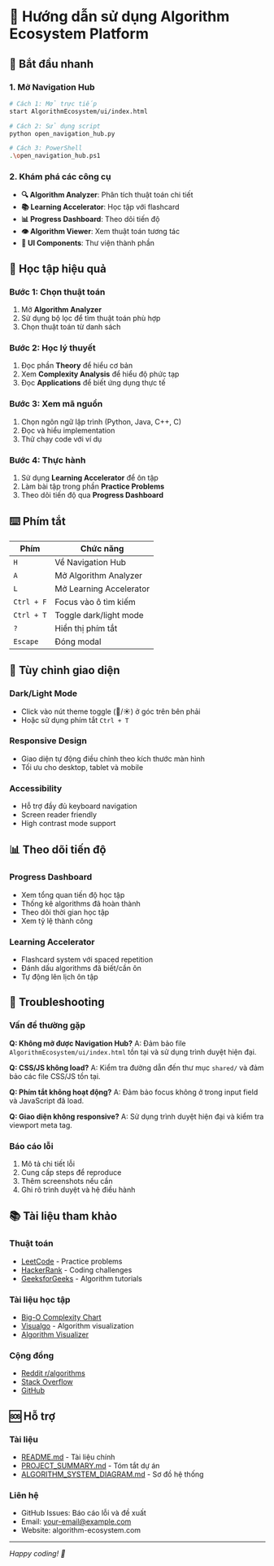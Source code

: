 # 📖 Hướng dẫn sử dụng Algorithm Ecosystem Platform

## 🚀 Bắt đầu nhanh

### 1. Mở Navigation Hub
```bash
# Cách 1: Mở trực tiếp
start AlgorithmEcosystem/ui/index.html

# Cách 2: Sử dụng script
python open_navigation_hub.py

# Cách 3: PowerShell
.\open_navigation_hub.ps1
```

### 2. Khám phá các công cụ
- **🔍 Algorithm Analyzer**: Phân tích thuật toán chi tiết
- **📚 Learning Accelerator**: Học tập với flashcard
- **📊 Progress Dashboard**: Theo dõi tiến độ
- **👁️ Algorithm Viewer**: Xem thuật toán tương tác
- **🧩 UI Components**: Thư viện thành phần

## 🎯 Học tập hiệu quả

### Bước 1: Chọn thuật toán
1. Mở **Algorithm Analyzer**
2. Sử dụng bộ lọc để tìm thuật toán phù hợp
3. Chọn thuật toán từ danh sách

### Bước 2: Học lý thuyết
1. Đọc phần **Theory** để hiểu cơ bản
2. Xem **Complexity Analysis** để hiểu độ phức tạp
3. Đọc **Applications** để biết ứng dụng thực tế

### Bước 3: Xem mã nguồn
1. Chọn ngôn ngữ lập trình (Python, Java, C++, C)
2. Đọc và hiểu implementation
3. Thử chạy code với ví dụ

### Bước 4: Thực hành
1. Sử dụng **Learning Accelerator** để ôn tập
2. Làm bài tập trong phần **Practice Problems**
3. Theo dõi tiến độ qua **Progress Dashboard**

## ⌨️ Phím tắt

| Phím | Chức năng |
|------|-----------|
| `H` | Về Navigation Hub |
| `A` | Mở Algorithm Analyzer |
| `L` | Mở Learning Accelerator |
| `Ctrl + F` | Focus vào ô tìm kiếm |
| `Ctrl + T` | Toggle dark/light mode |
| `?` | Hiển thị phím tắt |
| `Escape` | Đóng modal |

## 🎨 Tùy chỉnh giao diện

### Dark/Light Mode
- Click vào nút theme toggle (🌙/☀️) ở góc trên bên phải
- Hoặc sử dụng phím tắt `Ctrl + T`

### Responsive Design
- Giao diện tự động điều chỉnh theo kích thước màn hình
- Tối ưu cho desktop, tablet và mobile

### Accessibility
- Hỗ trợ đầy đủ keyboard navigation
- Screen reader friendly
- High contrast mode support

## 📊 Theo dõi tiến độ

### Progress Dashboard
- Xem tổng quan tiến độ học tập
- Thống kê algorithms đã hoàn thành
- Theo dõi thời gian học tập
- Xem tỷ lệ thành công

### Learning Accelerator
- Flashcard system với spaced repetition
- Đánh dấu algorithms đã biết/cần ôn
- Tự động lên lịch ôn tập

## 🔧 Troubleshooting

### Vấn đề thường gặp

**Q: Không mở được Navigation Hub?**
A: Đảm bảo file `AlgorithmEcosystem/ui/index.html` tồn tại và sử dụng trình duyệt hiện đại.

**Q: CSS/JS không load?**
A: Kiểm tra đường dẫn đến thư mục `shared/` và đảm bảo các file CSS/JS tồn tại.

**Q: Phím tắt không hoạt động?**
A: Đảm bảo focus không ở trong input field và JavaScript đã load.

**Q: Giao diện không responsive?**
A: Sử dụng trình duyệt hiện đại và kiểm tra viewport meta tag.

### Báo cáo lỗi
1. Mô tả chi tiết lỗi
2. Cung cấp steps để reproduce
3. Thêm screenshots nếu cần
4. Ghi rõ trình duyệt và hệ điều hành

## 📚 Tài liệu tham khảo

### Thuật toán
- [LeetCode](https://leetcode.com/) - Practice problems
- [HackerRank](https://www.hackerrank.com/) - Coding challenges
- [GeeksforGeeks](https://www.geeksforgeeks.org/) - Algorithm tutorials

### Tài liệu học tập
- [Big-O Complexity Chart](https://www.bigocheatsheet.com/)
- [Visualgo](https://visualgo.net/) - Algorithm visualization
- [Algorithm Visualizer](https://algorithm-visualizer.org/)

### Cộng đồng
- [Reddit r/algorithms](https://www.reddit.com/r/algorithms/)
- [Stack Overflow](https://stackoverflow.com/questions/tagged/algorithms)
- [GitHub](https://github.com/topics/algorithms)

## 🆘 Hỗ trợ

### Tài liệu
- [README.md](README.md) - Tài liệu chính
- [PROJECT_SUMMARY.md](PROJECT_SUMMARY.md) - Tóm tắt dự án
- [ALGORITHM_SYSTEM_DIAGRAM.md](ALGORITHM_SYSTEM_DIAGRAM.md) - Sơ đồ hệ thống

### Liên hệ
- GitHub Issues: Báo cáo lỗi và đề xuất
- Email: your-email@example.com
- Website: algorithm-ecosystem.com

---

*Happy coding! 🚀*
